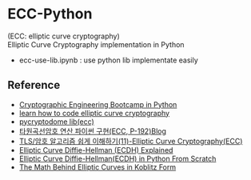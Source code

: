 # ECC-Python
(ECC: elliptic curve cryptography)      
Elliptic Curve Cryptography implementation in Python     



- ecc-use-lib.ipynb : use python lib implementate easily

## Reference
- [Cryptographic Engineering Bootcamp in Python](https://www.youtube.com/playlist?list=PLsS_1RYmYQQFPOGVFo_hiSkxC0mEOejku)
- [learn how to code elliptic curve cryptography](https://medium.com/coinmonks/learn-how-to-code-elliptic-curve-cryptography-a952dfdc20ab)
- [pycryptodome lib(ecc)](https://pycryptodome.readthedocs.io/en/v3.14.0/src/public_key/ecc.html)
- [타원곡선암호 연산 파이썬 구현(ECC, P-192)Blog](https://letsmakemyselfprogrammer.tistory.com/122)
- [TLS/암호 알고리즘 쉽게 이해하기(11)-Elliptic Curve Cryptography(ECC)](https://blog.humminglab.io/posts/tls-cryptography-11-ecc/)
- [Elliptic Curve Diffie-Hellman (ECDH) Explained](https://www.youtube.com/watch?v=445Opx6U3Co&list=PLsS_1RYmYQQEun1MTwmvbXurqHIJrFJ0e&index=10)
- [Elliptic Curve Diffie-Hellman(ECDH) in Python From Scratch](https://www.youtube.com/watch?v=445Opx6U3Co&list=PLsS_1RYmYQQEun1MTwmvbXurqHIJrFJ0e&index=10)
- [The Math Behind Elliptic Curves in Koblitz Form](https://sefiks.com/2016/03/13/the-math-behind-elliptic-curves-over-binary-field/#google_vignette)
